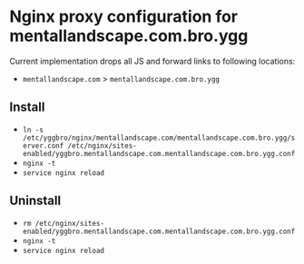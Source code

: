 # Nginx proxy configuration for mentallandscape.com.bro.ygg

Current implementation drops all JS and forward links to following locations:

* `mentallandscape.com` > `mentallandscape.com.bro.ygg`

## Install

* `ln -s /etc/yggbro/nginx/mentallandscape.com/mentallandscape.com.bro.ygg/server.conf /etc/nginx/sites-enabled/yggbro.mentallandscape.com.mentallandscape.com.bro.ygg.conf`
* `nginx -t`
* `service nginx reload`

## Uninstall

* `rm /etc/nginx/sites-enabled/yggbro.mentallandscape.com.mentallandscape.com.bro.ygg.conf`
* `nginx -t`
* `service nginx reload`